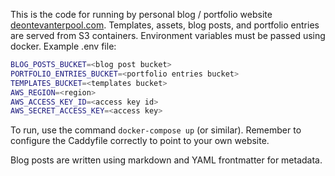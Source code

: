 This is the code for running by personal blog / portfolio website [deontevanterpool.com](deontevanterpool.com). Templates, assets, blog posts, and portfolio entries are served from S3 containers. Environment variables must be passed using docker. Example .env file:
```bash
BLOG_POSTS_BUCKET=<blog post bucket>
PORTFOLIO_ENTRIES_BUCKET=<portfolio entries bucket>
TEMPLATES_BUCKET=<templates bucket>
AWS_REGION=<region>
AWS_ACCESS_KEY_ID=<access key id>
AWS_SECRET_ACCESS_KEY=<access key>
```

To run, use the command `docker-compose up` (or similar). 
Remember to configure the Caddyfile correctly to point to your own website.

Blog posts are written using markdown and YAML frontmatter for metadata.
